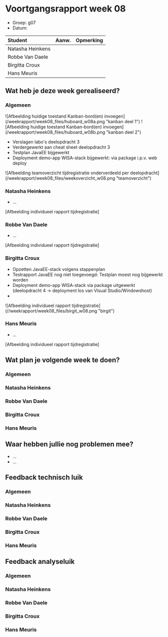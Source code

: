 # Voortgangsrapport week 08

* Groep: g07
* Datum:

| Student  | Aanw. | Opmerking |
| :---     | :---  | :---      |
| Natasha Heinkens |       |           |
| Robbe Van Daele |       |           |
| Birgitta Croux |       |           |
| Hans Meuris |       |           |

## Wat heb je deze week gerealiseerd?

### Algemeen

![Afbeelding huidige toestand Kanban-bord(en) invoegen] (/weekrapport/week08_files/huboard_w08a.png "kanban deel 1")
![Afbeelding huidige toestand Kanban-bord(en) invoegen] (/weekrapport/week08_files/huboard_w08b.png "kanban deel 2")

* Verslagen labo's deelopdracht 3
* Verdergewerkt aan cheat sheet deelopdracht 3
* Testplan JavaEE bijgewerkt
* Deployment demo-app WISA-stack bijgewerkt: via package i.p.v. web deploy

![Afbeelding teamoverzicht tijdregistratie onderverdeeld per deelopdracht] (/weekrapport/week08_files/weekoverzicht_w08.png "teamoverzicht")

### Natasha Heinkens

* ...

[Afbeelding individueel rapport tijdregistratie]

### Robbe Van Daele

* ...

[Afbeelding individueel rapport tijdregistratie]

### Birgitta Croux

* Opzetten JavaEE-stack volgens stappenplan
* Testrapport JavaEE nog niet toegevoegd: Testplan moest nog bijgewerkt worden
* Deployment demo-app WISA-stack via package uitgewerkt (deelopdracht 4 -> deployment los van Visual Studio/Windowshost)
* 

![Afbeelding individueel rapport tijdregistratie] (//weekrapport/week08_files/birgit_w08.png "birgit")

### Hans Meuris

* ...

[Afbeelding individueel rapport tijdregistratie]

## Wat plan je volgende week te doen?

### Algemeen
### Natasha Heinkens
### Robbe Van Daele
### Birgitta Croux
### Hans Meuris

## Waar hebben jullie nog problemen mee?

* ...
* ...

## Feedback technisch luik

### Algemeen

### Natasha Heinkens
### Robbe Van Daele
### Birgitta Croux
### Hans Meuris

## Feedback analyseluik

### Algemeen

### Natasha Heinkens
### Robbe Van Daele
### Birgitta Croux
### Hans Meuris

